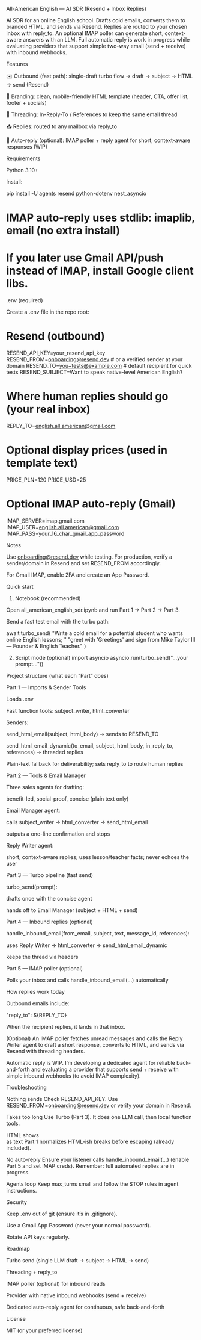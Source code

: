 All-American English — AI SDR (Resend + Inbox Replies)

AI SDR for an online English school. Drafts cold emails, converts them to branded HTML, and sends via Resend. Replies are routed to your chosen inbox with reply_to. An optional IMAP poller can generate short, context-aware answers with an LLM. Full automatic reply is work in progress while evaluating providers that support simple two-way email (send + receive) with inbound webhooks.

Features

✉️ Outbound (fast path): single-draft turbo flow → draft → subject → HTML → send (Resend)

🎨 Branding: clean, mobile-friendly HTML template (header, CTA, offer list, footer + socials)

🔁 Threading: In-Reply-To / References to keep the same email thread

📥 Replies: routed to any mailbox via reply_to

🤖 Auto-reply (optional): IMAP poller + reply agent for short, context-aware responses (WIP)

Requirements

Python 3.10+

Install:

pip install -U agents resend python-dotenv nest_asyncio
# IMAP auto-reply uses stdlib: imaplib, email  (no extra install)
# If you later use Gmail API/push instead of IMAP, install Google client libs.

.env (required)

Create a .env file in the repo root:

# Resend (outbound)
RESEND_API_KEY=your_resend_api_key
RESEND_FROM=onboarding@resend.dev         # or a verified sender at your domain
RESEND_TO=you+tests@example.com           # default recipient for quick tests
RESEND_SUBJECT=Want to speak native-level American English?

# Where human replies should go (your real inbox)
REPLY_TO=english.all.american@gmail.com

# Optional display prices (used in template text)
PRICE_PLN=120
PRICE_USD=25

# Optional IMAP auto-reply (Gmail)
IMAP_SERVER=imap.gmail.com
IMAP_USER=english.all.american@gmail.com
IMAP_PASS=your_16_char_gmail_app_password


Notes

Use onboarding@resend.dev while testing. For production, verify a sender/domain in Resend and set RESEND_FROM accordingly.

For Gmail IMAP, enable 2FA and create an App Password.

Quick start
1) Notebook (recommended)

Open all_american_english_sdr.ipynb and run Part 1 → Part 2 → Part 3.

Send a fast test email with the turbo path:

await turbo_send(
    "Write a cold email for a potential student who wants online English lessons; "
    "greet with 'Greetings' and sign from Mike Taylor III — Founder & English Teacher."
)

2) Script mode (optional)
import asyncio
asyncio.run(turbo_send("...your prompt..."))

Project structure (what each “Part” does)

Part 1 — Imports & Sender Tools

Loads .env

Fast function tools: subject_writer, html_converter

Senders:

send_html_email(subject, html_body) → sends to RESEND_TO

send_html_email_dynamic(to_email, subject, html_body, in_reply_to, references) → threaded replies

Plain-text fallback for deliverability; sets reply_to to route human replies

Part 2 — Tools & Email Manager

Three sales agents for drafting:

benefit-led, social-proof, concise (plain text only)

Email Manager agent:

calls subject_writer → html_converter → send_html_email

outputs a one-line confirmation and stops

Reply Writer agent:

short, context-aware replies; uses lesson/teacher facts; never echoes the user

Part 3 — Turbo pipeline (fast send)

turbo_send(prompt):

drafts once with the concise agent

hands off to Email Manager (subject + HTML + send)

Part 4 — Inbound replies (optional)

handle_inbound_email(from_email, subject, text, message_id, references):

uses Reply Writer → html_converter → send_html_email_dynamic

keeps the thread via headers

Part 5 — IMAP poller (optional)

Polls your inbox and calls handle_inbound_email(...) automatically

How replies work today

Outbound emails include:

"reply_to": ${REPLY_TO}


When the recipient replies, it lands in that inbox.

(Optional) An IMAP poller fetches unread messages and calls the Reply Writer agent to draft a short response, converts to HTML, and sends via Resend with threading headers.

Automatic reply is WIP. I’m developing a dedicated agent for reliable back-and-forth and evaluating a provider that supports send + receive with simple inbound webhooks (to avoid IMAP complexity).

Troubleshooting

Nothing sends
Check RESEND_API_KEY. Use RESEND_FROM=onboarding@resend.dev or verify your domain in Resend.

Takes too long
Use Turbo (Part 3). It does one LLM call, then local function tools.

HTML shows <br> as text
Part 1 normalizes HTML-ish breaks before escaping (already included).

No auto-reply
Ensure your listener calls handle_inbound_email(...) (enable Part 5 and set IMAP creds).
Remember: full automated replies are in progress.

Agents loop
Keep max_turns small and follow the STOP rules in agent instructions.

Security

Keep .env out of git (ensure it’s in .gitignore).

Use a Gmail App Password (never your normal password).

Rotate API keys regularly.

Roadmap

 Turbo send (single LLM draft → subject → HTML → send)

 Threading + reply_to

 IMAP poller (optional) for inbound reads

 Provider with native inbound webhooks (send + receive)

 Dedicated auto-reply agent for continuous, safe back-and-forth

License

MIT (or your preferred license)
